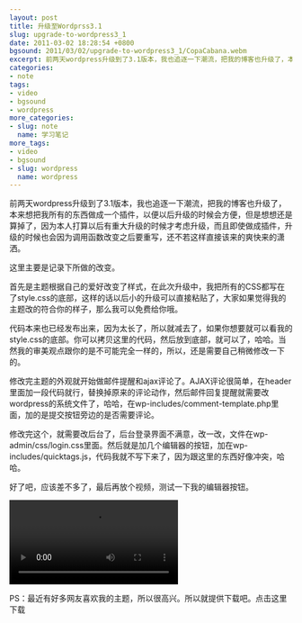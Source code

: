 ```yaml
---
layout: post
title: 升级至Wordprss3.1
slug: upgrade-to-wordpress3_1
date: 2011-03-02 18:28:54 +0800
bgsound: 2011/03/02/upgrade-to-wordpress3_1/CopaCabana.webm
excerpt: 前两天wordpress升级到了3.1版本，我也追逐一下潮流，把我的博客也升级了，本来想把我所有的东西做成一个插件，以便以后升级的时候会方便，但是想想还是算掉了，因为本人打算以后有重大升级的时候才考虑升级，而且即使做成插件，升级的时候也会因为调用函数改变之后要重写，还不若这样直接该来的爽快来的潇洒。
categories:
- note
tags:
- video
- bgsound
- wordpress
more_categories:
- slug: note
  name: 学习笔记
more_tags:
- video
- bgsound
- slug: wordpress
  name: wordpress
---
```


前两天wordpress升级到了3.1版本，我也追逐一下潮流，把我的博客也升级了，本来想把我所有的东西做成一个插件，以便以后升级的时候会方便，但是想想还是算掉了，因为本人打算以后有重大升级的时候才考虑升级，而且即使做成插件，升级的时候也会因为调用函数改变之后要重写，还不若这样直接该来的爽快来的潇洒。

这里主要是记录下所做的改变。

首先是主题根据自己的爱好改变了样式，在此次升级中，我把所有的CSS都写在了style.css的底部，这样的话以后小的升级可以直接粘贴了，大家如果觉得我的主题改的符合你的样子，那么我可以免费给你哦。

代码本来也已经发布出来，因为太长了，所以就减去了，如果你想要就可以看我的style.css的底部。你可以拷贝这里的代码，然后放到底部，就可以了，哈哈。当然我的审美观点跟你的是不可能完全一样的，所以，还是需要自己稍微修改一下的。

修改完主题的外观就开始做邮件提醒和ajax评论了。AJAX评论很简单，在header里面加一段代码就行，替换掉原来的评论动作，然后邮件回复提醒就需要改wordpress的系统文件了，哈哈，在wp-includes/comment-template.php里面，加的是提交按钮旁边的是否需要评论。

修改完这个，就需要改后台了，后台登录界面不满意，改一改，文件在wp-admin/css/login.css里面。然后就是加几个编辑器的按钮，加在wp-includes/quicktags.js，代码我就不写下来了，因为跟这里的东西好像冲突，哈哈。

好了吧，应该差不多了，最后再放个视频，测试一下我的编辑器按钮。

<video controls="controls">
	<source src="{{ site.path.uploads }}2011/03/02/upgrade-to-wordpress3_1/Final-Fantasy-XIV-FF14.webm" type="video/webm" />
	<source src="{{ site.path.uploads }}2011/03/02/upgrade-to-wordpress3_1/Final-Fantasy-XIV-FF14.mp4" type="video/mp4" />
	Your browser does not support the video tag.
</video>

PS：最近有好多网友喜欢我的主题，所以很高兴。所以就提供下载吧。点击这里下载
